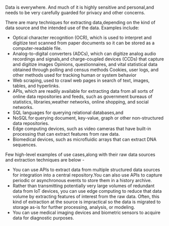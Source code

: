 ﻿


Data is everywhere. And much of it is highly sensitive and personal,and needs to be very carefully guarded for privacy and other concerns.

There are many techniques for extracting data,depending on the kind of data source and the intended use of the data. Examples include:

 - Optical character recognition (OCR), which is used to interpret and digitize text scanned from paper documents so it can be stored as a computer-readable file.
 - Analog-to-digital converters (ADCs), which can digitize analog audio recordings and signals,and charge-coupled devices (CCDs) that capture and digitize images Opinions, questionnaires, and vital statistical data obtained through polling and census methods Cookies, user logs, and other methods used for tracking human or system behavior
 - Web scraping, used to crawl web pages in search of text, images, tables, and hyperlinks.
 - APIs, which are readily available for extracting data from all sorts of online data repositories and feeds, such as government bureaus of statistics, libraries,weather networks, online shopping, and social networks.
 - SQL languages for querying relational databases,and
 -  NoSQL for querying document, key-value, graph or other non-structured data repositories.
 - Edge computing devices, such as video cameras that have built-in processing that can extract features from raw data.
 - Biomedical devices, such as microfluidic arrays that can extract DNA sequences.
 
 Few high-level examples of use cases,along with their raw data sources and extraction techniques are below  -
 
 - You can use APIs to extract data from multiple structured data sources for integration into a central repository.You can also use APIs to capture periodic or asynchronous events to store them in a history archive.
 - Rather than transmitting potentially very large volumes of redundant data from IoT devices, you can use edge computing to reduce that data volume by extracting features of interest from the raw data.
Often, this kind of extraction at the source is impractical
so the data is migrated to storage as-is for further processing, analysis, or modeling.
 - You can use medical imaging devices and biometric sensors to acquire data for diagnostic purposes.
